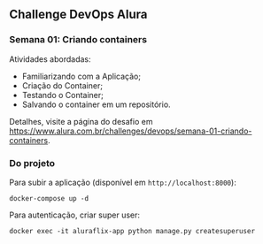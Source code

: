 ## Challenge DevOps Alura

### Semana 01: Criando containers

Atividades abordadas:
- Familiarizando com a Aplicação;
- Criação do Container;
- Testando o Container;
- Salvando o container em um repositório.

Detalhes, visite a página do desafio em https://www.alura.com.br/challenges/devops/semana-01-criando-containers.

### Do projeto

Para subir a aplicação (disponível em ``http://localhost:8000``):

    docker-compose up -d

Para autenticação, criar super user:

    docker exec -it aluraflix-app python manage.py createsuperuser